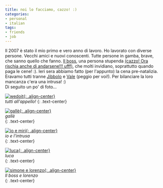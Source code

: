 ```yaml
---
title: noi lo facciamo, cazzo! :)
categories:
- personal
- italian
tags:
- friends
- job
---
```

Il 2007 è stato il mio primo e vero anno di lavoro. Ho lavorato con diverse
persone. Vecchi amici e nuovi conoscenti. Tutte persone in gamba, brave, che
sanno quello che fanno. [Il boss](http://www.ubuntista.it
"http://www.ubuntista.it" ), una persona stupenda [(cazzo! Ora rischia anche
di andarsene!!! ufff)](http://ubuntista.wordpress.com/2007/12/21/la-domanda-dellanno/
                       "http://ubuntista.wordpress.com/2007/12/21/la-domanda-dellanno/" ),
che molti invidiano, soprattutto quando paga le cene! :). Ieri sera abbiamo
fatto (per l'appunto) la cena pre-natalizia. Eravamo tutti tranne
[Jibbolo](http://hukk.netsons.org/ "http://hukk.netsons.org/" ) e
[Vale](http://fioredaprile.netsons.org/ "http://fioredaprile.netsons.org/" )
(peggio per voi!). Per bilanciare la loro mancanza c'era una intrusa! :)  
Di seguito un po' di foto...

[![wedoit]({{site.url}}/images/2007-12-23_cena_wedoit.JPG){: .align-center}]({{site.url}}/images/2007-12-23_cena_wedoit.JPG "wedoit" )  
_tutti all'appello!_ 
{: .text-center}

[![gallè]({{site.url}}/images/2007-12-23_galle.JPG){: .align-center}]({{site.url}}/images/2007-12-23_galle.JPG "gallè" )  
_gallè_  
{: .text-center}

[![io e miri]({{site.url}}/images/2007-12-23_io_miri.JPG){: .align-center}]({{site.url}}/images/2007-12-23_io_miri.JPG "io e miri" )  
_io e l'intrusa_  
{: .text-center}

[![luca]({{site.url}}/images/2007-12-23_luca.JPG){: .align-center}]({{site.url}}/images/2007-12-23_luca.JPG "luca" )  
_luca_  
{: .text-center}

[![simone e lorenzo]({{site.url}}/images/2007-12-23_simone_lorenzo.JPG){: .align-center}]({{site.url}}/images/2007-12-23_simone_lorenzo.JPG "simone e lorenzo" )  
_Il boss e lorenzo_  
{: .text-center}
